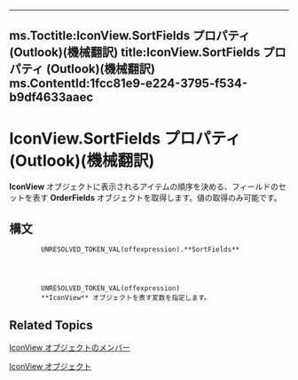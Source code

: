 

---
ms.Toctitle:IconView.SortFields プロパティ (Outlook)(機械翻訳)
title:IconView.SortFields プロパティ (Outlook)(機械翻訳)
ms.ContentId:1fcc81e9-e224-3795-f534-b9df4633aaec
---
# IconView.SortFields プロパティ (Outlook)(機械翻訳)




**IconView** オブジェクトに表示されるアイテムの順序を決める、フィールドのセットを表す **OrderFields** オブジェクトを取得します。値の取得のみ可能です。

## 構文

            UNRESOLVED_TOKEN_VAL(offexpression).**SortFields**




            UNRESOLVED_TOKEN_VAL(offexpression)
            **IconView** オブジェクトを表す変数を指定します。



## Related Topics

[IconView オブジェクトのメンバー](f29e5d94-b231-bd9a-d993-1884a3e2b97b.md)

[IconView オブジェクト](dc2efa6c-4752-f713-f77e-378036f358dc.md)




